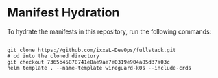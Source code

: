 
# Manifest Hydration

To hydrate the manifests in this repository, run the following commands:

```shell

git clone https://github.com/ixxeL-DevOps/fullstack.git
# cd into the cloned directory
git checkout 7365b45878741e8ae9ae7e0319e904a85d37a03c
helm template . --name-template wireguard-k0s --include-crds
```